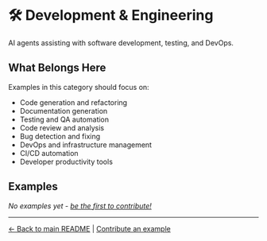 # 🛠️ Development & Engineering

AI agents assisting with software development, testing, and DevOps.

## What Belongs Here

Examples in this category should focus on:
- Code generation and refactoring
- Documentation generation
- Testing and QA automation
- Code review and analysis
- Bug detection and fixing
- DevOps and infrastructure management
- CI/CD automation
- Developer productivity tools

## Examples

*No examples yet - [be the first to contribute!](../../CONTRIBUTING.md)*

---

[← Back to main README](../../README.md) | [Contribute an example](../../CONTRIBUTING.md)
